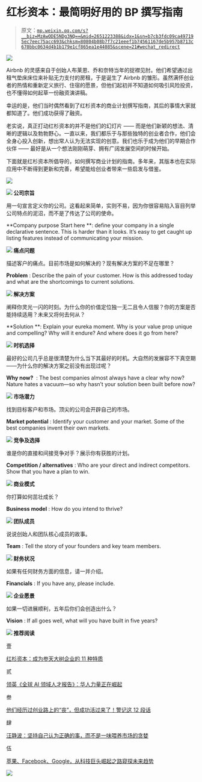 # 红杉资本：最简明好用的 BP 撰写指南

> 原文：[`mp.weixin.qq.com/s?__biz=MzAwODE5NDg3NQ==&mid=2651223388&idx=1&sn=b7cb3fdc09ca497195ec7eec75acc693&chksm=80804b08b7f7c21eeef1b74561167de5b957b8713c670bbc0634d4b1b179e1cf865ea1e44085&scene=21#wechat_redirect`](http://mp.weixin.qq.com/s?__biz=MzAwODE5NDg3NQ==&mid=2651223388&idx=1&sn=b7cb3fdc09ca497195ec7eec75acc693&chksm=80804b08b7f7c21eeef1b74561167de5b957b8713c670bbc0634d4b1b179e1cf865ea1e44085&scene=21#wechat_redirect)

![](img/625bf06da62e8af3082a24969733f689.png)

Airbnb 的灵感来自于创始人布莱恩、乔和奈特当年的捉襟见肘。他们希望通过出租气垫床床位来补贴无力支付的房租，于是诞生了 Airbnb 的雏形。虽然满怀创业者的热情和重新定义旅行、住宿的愿景，但他们起初并不知道如何吸引风险投资，也不懂得如何起草一份融资演讲稿。

幸运的是，他们当时偶然看到了红杉资本的商业计划撰写指南，其后的事情大家就都知道了。他们成功获得了融资。

老实说，真正打动红杉资本的并不是他们的幻灯片 —— 而是他们新颖的想法、清晰的逻辑以及勃勃野心。一直以来，我们都乐于与那些独特的创业者合作，他们会全身心投入创新，想出常人认为无法实现的创意。我们也乐于成为他们的早期合作伙伴 —— 最好是从一个想法刚刚萌芽、拥有广阔发展空间的时候开始。

下面就是红杉资本所倡导的，如何撰写商业计划的指南。多年来，其版本也在实际应用中不断得到更新和完善，希望能给创业者带来一些启发与借鉴。

![](img/26498abfd8eaf208d38cdc992b093c39.png)

**![](img/ec38a62a222708369e06a82a6fcf9702.png) 公司宗旨**

用一句宣言定义你的公司。这看起来简单，实则不易，因为你很容易陷入盲目列举公司特点的泥沼，而不是了传达了公司的使命。

**Company purpose Start here **: define your company in a single declarative sentence. This is harder than it looks. It’s easy to get caught up listing features instead of communicating your mission.

**![](img/ec38a62a222708369e06a82a6fcf9702.png) 痛点问题**

描述客户的痛点。目前市场是如何解决的？现有解决方案的不足在哪里？

**Problem** : Describe the pain of your customer. How is this addressed today and what are the shortcomings to current solutions.

**![](img/ec38a62a222708369e06a82a6fcf9702.png) 解决方案**

阐释你灵光一闪的时刻。为什么你的价值定位独一无二且令人信服？你的方案是否能持续适用？未来又将何去何从？

**Solution **: Explain your eureka moment. Why is your value prop unique and compelling? Why will it endure? And where does it go from here?

**![](img/ec38a62a222708369e06a82a6fcf9702.png) 时机选择**

最好的公司几乎总是很清楚为什么当下其最好的时机。大自然的发展容不下真空期——为什么你的解决方案之前没有出现过呢？

**Why now?**  : The best companies almost always have a clear why now? Nature hates a vacuum—so why hasn’t your solution been built before now?

**![](img/ec38a62a222708369e06a82a6fcf9702.png) 市场潜力**

找到目标客户和市场。顶尖的公司会开辟自己的市场。

**Market potential** : Identify your customer and your market. Some of the best companies invent their own markets.

**![](img/ec38a62a222708369e06a82a6fcf9702.png) 竞争及选择**

谁是你的直接和间接竞争对手？展示你有获胜的计划。

**Competition / alternatives** : Who are your direct and indirect competitors. Show that you have a plan to win.

**![](img/ec38a62a222708369e06a82a6fcf9702.png) 商业模式**

你打算如何茁壮成长？

**Business model** : How do you intend to thrive?

**![](img/ec38a62a222708369e06a82a6fcf9702.png) 团队成员**

说说创始人和团队核心成员的故事。

**Team** : Tell the story of your founders and key team members.

**![](img/ec38a62a222708369e06a82a6fcf9702.png) 财务状况**

如果有任何财务方面的信息，请一并介绍。

**Financials** : If you have any, please include.

**![](img/ec38a62a222708369e06a82a6fcf9702.png) 企业愿景**

如果一切进展顺利，五年后你们会创造出什么？

**Vision** : If all goes well, what will you have built in five years?

**![](img/efa5bc42edcd975b913d9a4d464688b4.png) 推荐阅读**

壹

[红杉资本：成为参天大树企业的 11 种特质](http://mp.weixin.qq.com/s?__biz=MzAwODE5NDg3NQ==&mid=2651223320&idx=1&sn=03bff755281c421ceea8afa8febd02ce&chksm=80804b4cb7f7c25ac57329918c29222672060dfc7eabdede13c7898829f211e6ea32bd0b1a99&scene=21#wechat_redirect)

贰

[领英《全球 AI 领域人才报告》：华人力量正在崛起](http://mp.weixin.qq.com/s?__biz=MzAwODE5NDg3NQ==&mid=2651223375&idx=1&sn=430e52a2842e6c96cb7333539521cee3&chksm=80804b1bb7f7c20d19f9ae14aa3d2c8691a8613a347e4fe19c792607833f15a94889596e1f17&scene=21#wechat_redirect)

叁

[他们经历过创业路上的“丧”，但成功活过来了！警记这 12 段话](http://mp.weixin.qq.com/s?__biz=MzAwODE5NDg3NQ==&mid=2651223379&idx=1&sn=81825e41ba10e6fda2707248f5ad0562&chksm=80804b07b7f7c211812c88010edfed7acea8c2c24227abdd66e25b4a2c343e6532752df75cbe&scene=21#wechat_redirect)

肆

[汪静波：坚持自己认为正确的事，而不是一味喂养市场的贪婪](http://mp.weixin.qq.com/s?__biz=MzAwODE5NDg3NQ==&mid=2651223382&idx=1&sn=e1ccb374e4587d8a5d14fb4d806192c3&chksm=80804b02b7f7c214b538f5c130e74f3dacc468d881993e66784ab71e82d95d45bee09011a93f&scene=21#wechat_redirect)

伍

[苹果、Facebook、Google，从科技巨头崛起之路窥探未来趋势](http://mp.weixin.qq.com/s?__biz=MzAwODE5NDg3NQ==&mid=2651223386&idx=1&sn=f2cbee5b8a5631a5e7483b2ef76de5d3&chksm=80804b0eb7f7c218d23f64a9a4dd52d152051f85414e041cadd1145628cc2d448e93285cdd4f&scene=21#wechat_redirect)

![](img/4028f24d5ee16ab4b89ea9e30d633623.png)